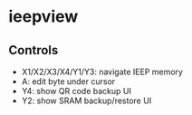 # ieepview

## Controls

* X1/X2/X3/X4/Y1/Y3: navigate IEEP memory
* A: edit byte under cursor
* Y4: show QR code backup UI
* Y2: show SRAM backup/restore UI
